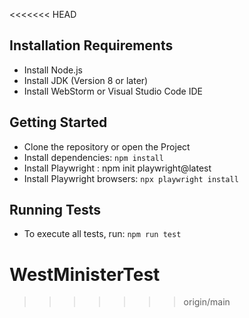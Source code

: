<<<<<<< HEAD
## Installation Requirements

- Install Node.js 
- Install JDK (Version 8 or later)
- Install WebStorm or Visual Studio Code IDE

## Getting Started

- Clone the repository or open the Project 
- Install dependencies: `npm install`
- Install Playwright : npm init playwright@latest
- Install Playwright browsers: `npx playwright install`

## Running Tests

- To execute all tests, run: `npm run test`


# WestMinisterTest
>>>>>>> origin/main
